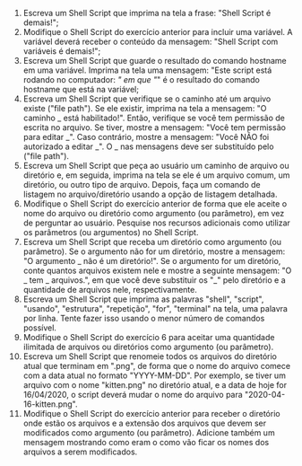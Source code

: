 1. Escreva um Shell Script que imprima na tela a frase: "Shell Script é demais!";
2. Modifique o Shell Script do exercício anterior para incluir uma variável. A variável deverá receber o conteúdo da mensagem: "Shell Script com variáveis é demais!";
3. Escreva um Shell Script que guarde o resultado do comando hostname em uma variável. Imprima na tela uma mensagem: "Este script está rodando no computador: _" em que "_" é o resultado do comando hostname que está na variável;
4. Escreva um Shell Script que verifique se o caminho até um arquivo existe ("file path"). Se ele existir, imprima na tela a mensagem: "O caminho _ está habilitado!". Então, verifique se você tem permissão de escrita no arquivo. Se tiver, mostre a mensagem: "Você tem permissão para editar _". Caso contrário, mostre a mensagem: "Você NÃO foi autorizado a editar _". O _ nas mensagens deve ser substituído pelo ("file path").
5. Escreva um Shell Script que peça ao usuário um caminho de arquivo ou diretório e, em seguida, imprima na tela se ele é um arquivo comum, um diretório, ou outro tipo de arquivo. Depois, faça um comando de listagem no arquivo/diretório usando a opção de listagem detalhada.
6. Modifique o Shell Script do exercício anterior de forma que ele aceite o nome do arquivo ou diretório como argumento (ou parâmetro), em vez de perguntar ao usuário. Pesquise nos recursos adicionais como utilizar os parâmetros (ou argumentos) no Shell Script.
7. Escreva um Shell Script que receba um diretório como argumento (ou parâmetro). Se o argumento não for um diretório, mostre a mensagem: "O argumento _ não é um diretório!". Se o argumento for um diretório, conte quantos arquivos existem nele e mostre a seguinte mensagem: "O _ tem _ arquivos.", em que você deve substituir os "_" pelo diretório e a quantidade de arquivos nele, respectivamente.
8. Escreva um Shell Script que imprima as palavras "shell", "script", "usando", "estrutura", "repetição", "for", "terminal" na tela, uma palavra por linha. Tente fazer isso usando o menor número de comandos possível.
9. Modifique o Shell Script do exercício 6 para aceitar uma quantidade ilimitada de arquivos ou diretórios como argumento (ou parâmetro).
10. Escreva um Shell Script que renomeie todos os arquivos do diretório atual que terminam em ".png", de forma que o nome do arquivo comece com a data atual no formato "YYYY-MM-DD". Por exemplo, se tiver um arquivo com o nome "kitten.png" no diretório atual, e a data de hoje for 16/04/2020, o script deverá mudar o nome do arquivo para "2020-04-16-kitten.png".
11. Modifique o Shell Script do exercício anterior para receber o diretório onde estão os arquivos e a extensão dos arquivos que devem ser modificados como argumento (ou parâmetro). Adicione também um mensagem mostrando como eram o como vão ficar os nomes dos arquivos a serem modificados.